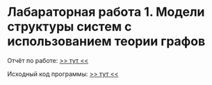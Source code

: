 # Лабараторная работа 1. Модели структуры систем с использованием теории графов

Отчёт по работе: [>> тут <<](https://github.com/Kirpo97/MMTS_labs/blob/main/lab_1/1.pdf)

Исходный код программы: [>> тут <<](https://github.com/Kirpo97/MMTS_labs/blob/main/lab_1/1.odt)
